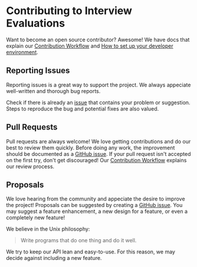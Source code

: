 # Contributing to Interview Evaluations

Want to become an open source contributor? Awesome! We have docs that explain our [Contribution Workflow](https://github.com/1701-jan09-java/interview-evaluations/wiki/Contribution-Workflow) and [How to set up your developer environment](https://github.com/1701-jan09-java/interview-evaluations/wiki/Developer-Environment).

## Reporting Issues
Reporting issues is a great way to support the project. We always appeciate well-written and thorough bug reports.

Check if there is already an [issue](https://github.com/1701-jan09-java/interview-evaluations/issues) that contains your problem or suggestion. Steps to reproduce the bug and potential fixes are also valued.

## Pull Requests
Pull requests are always welcome! We love getting contributions and do our best to review them quickly. Before doing any work, the improvement should be documented as a [GitHub issue](https://github.com/1701-jan09-java/interview-evaluations/issues). If your pull request isn't accepted on the first try, don't get discouraged! Our [Contribution Workflow](https://github.com/1701-jan09-java/interview-evaluations/wiki/Contribution-Workflow) explains our review process.

## Proposals
We love hearing from the community and appeciate the desire to improve the project! Proposals can be suggested by creating a [GitHub issue](https://github.com/1701-jan09-java/interview-evaluations/issues). You may suggest a feature enhancement, a new design for a feature, or even a completely new feature!

We believe in the Unix philosophy:

> Write programs that do one thing and do it well.

We try to keep our API lean and easy-to-use. For this reason, we may decide against including a new feature.
